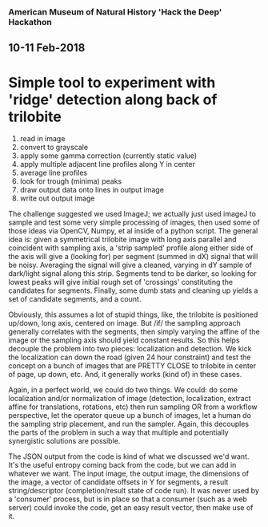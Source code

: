 
### American Museum of Natural History 'Hack the Deep' Hackathon
## 10-11 Feb-2018

# Simple tool to experiment with 'ridge' detection along back of trilobite

1) read in image
2) convert to grayscale
3) apply some gamma correction (currently static value)
4) apply multiple adjacent line profiles along Y in center
5) average line profiles
6) look for trough (minima) peaks
7) draw output data onto lines in output image
8) write out output image

The challenge suggested we used ImageJ; we actually just used imageJ to sample and test some very simple processing of images, then used some of those ideas via OpenCV, Numpy, et al inside of a python script. The general idea is: given a symmetrical trilobite image with long axis parallel and coincident with sampling axis, a 'strip sampled' profile along either side of the axis will give a (looking for) per segment (summed in dX) signal that will be noisy. Averaging the signal will give a cleaned, varying in dY sample of dark/light signal along this strip. Segments tend to be darker, so looking for lowest peaks will give initial rough set of 'crossings' constituting the candidates for segments. Finally, some dumb stats and cleaning up yields a set of candidate segments, and a count.

Obviously, this assumes a lot of stupid things, like, the trilobite is positioned up/down, long axis, centered on image. But /if/ the sampling approach generally correlates with the segments, then simply varying the affine of the image or the sampling axis should yield constant results. So this helps decouple the problem into two pieces: localization and detection. We kick the localization can down the road (given 24 hour constraint) and test the concept on a bunch of images that are PRETTY CLOSE to trilobite in center of page, up down, etc. And, it generally works (kind of) in these cases.

Again, in a perfect world, we could do two things. We could: do some localization and/or normalization of image (detection, localization, extract affine for translations, rotations, etc) then run sampling OR from a workflow perspective, let the operator queue up a bunch of images, let a human do the sampling strip placement, and run the sampler. Again, this decouples the parts of the problem in such a way that multiple and potentially synergistic solutions are possible.

The JSON output from the code is kind of what we discussed we'd want. It's the useful entropy coming back from the code, but we can add in whatever we want. The input image, the output image, the dimensions of the image, a vector of candidate offsets in Y for segments, a result string/descriptor (completion/result state of code run). It was never used by a 'consumer' process, but is in place so that a consumer (such as a web server) could invoke the code, get an easy result vector, then make use of it.
